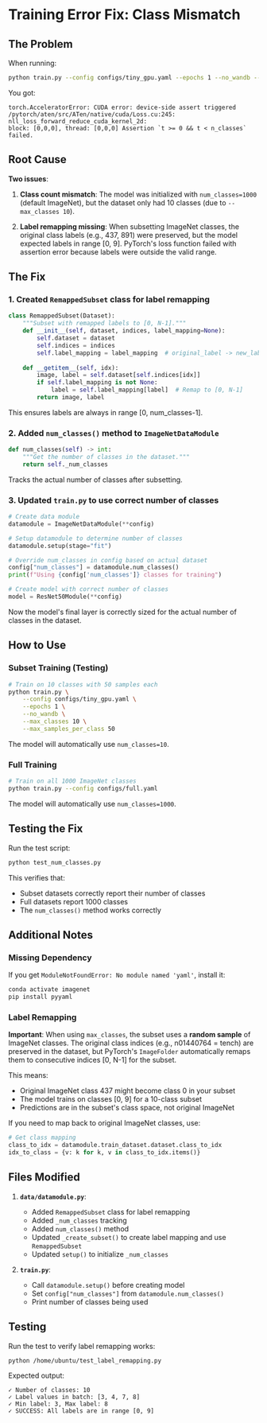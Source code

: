# Training Error Fix: Class Mismatch

## The Problem

When running:
```bash
python train.py --config configs/tiny_gpu.yaml --epochs 1 --no_wandb --max_classes 10 --max_samples_per_class 50
```

You got:
```
torch.AcceleratorError: CUDA error: device-side assert triggered
/pytorch/aten/src/ATen/native/cuda/Loss.cu:245: nll_loss_forward_reduce_cuda_kernel_2d: 
block: [0,0,0], thread: [0,0,0] Assertion `t >= 0 && t < n_classes` failed.
```

## Root Cause

**Two issues**:

1. **Class count mismatch**: The model was initialized with `num_classes=1000` (default ImageNet), but the dataset only had 10 classes (due to `--max_classes 10`).

2. **Label remapping missing**: When subsetting ImageNet classes, the original class labels (e.g., 437, 891) were preserved, but the model expected labels in range [0, 9]. PyTorch's loss function failed with assertion error because labels were outside the valid range.

## The Fix

### 1. Created `RemappedSubset` class for label remapping

```python
class RemappedSubset(Dataset):
    """Subset with remapped labels to [0, N-1]."""
    def __init__(self, dataset, indices, label_mapping=None):
        self.dataset = dataset
        self.indices = indices
        self.label_mapping = label_mapping  # original_label -> new_label
    
    def __getitem__(self, idx):
        image, label = self.dataset[self.indices[idx]]
        if self.label_mapping is not None:
            label = self.label_mapping[label]  # Remap to [0, N-1]
        return image, label
```

This ensures labels are always in range [0, num_classes-1].

### 2. Added `num_classes()` method to `ImageNetDataModule`

```python
def num_classes(self) -> int:
    """Get the number of classes in the dataset."""
    return self._num_classes
```

Tracks the actual number of classes after subsetting.

### 3. Updated `train.py` to use correct number of classes

```python
# Create data module
datamodule = ImageNetDataModule(**config)

# Setup datamodule to determine number of classes
datamodule.setup(stage="fit")

# Override num_classes in config based on actual dataset
config["num_classes"] = datamodule.num_classes()
print(f"Using {config['num_classes']} classes for training")

# Create model with correct number of classes
model = ResNet50Module(**config)
```

Now the model's final layer is correctly sized for the actual number of classes in the dataset.

## How to Use

### Subset Training (Testing)

```bash
# Train on 10 classes with 50 samples each
python train.py \
    --config configs/tiny_gpu.yaml \
    --epochs 1 \
    --no_wandb \
    --max_classes 10 \
    --max_samples_per_class 50
```

The model will automatically use `num_classes=10`.

### Full Training

```bash
# Train on all 1000 ImageNet classes
python train.py --config configs/full.yaml
```

The model will automatically use `num_classes=1000`.

## Testing the Fix

Run the test script:
```bash
python test_num_classes.py
```

This verifies that:
- Subset datasets correctly report their number of classes
- Full datasets report 1000 classes
- The `num_classes()` method works correctly

## Additional Notes

### Missing Dependency

If you get `ModuleNotFoundError: No module named 'yaml'`, install it:
```bash
conda activate imagenet
pip install pyyaml
```

### Label Remapping

**Important**: When using `max_classes`, the subset uses a **random sample** of ImageNet classes. The original class indices (e.g., n01440764 = tench) are preserved in the dataset, but PyTorch's `ImageFolder` automatically remaps them to consecutive indices [0, N-1] for the subset.

This means:
- Original ImageNet class 437 might become class 0 in your subset
- The model trains on classes [0, 9] for a 10-class subset
- Predictions are in the subset's class space, not original ImageNet

If you need to map back to original ImageNet classes, use:
```python
# Get class mapping
class_to_idx = datamodule.train_dataset.dataset.class_to_idx
idx_to_class = {v: k for k, v in class_to_idx.items()}
```

## Files Modified

1. **`data/datamodule.py`**:
   - Added `RemappedSubset` class for label remapping
   - Added `_num_classes` tracking
   - Added `num_classes()` method
   - Updated `_create_subset()` to create label mapping and use `RemappedSubset`
   - Updated `setup()` to initialize `_num_classes`

2. **`train.py`**:
   - Call `datamodule.setup()` before creating model
   - Set `config["num_classes"]` from `datamodule.num_classes()`
   - Print number of classes being used

## Testing

Run the test to verify label remapping works:
```bash
python /home/ubuntu/test_label_remapping.py
```

Expected output:
```
✓ Number of classes: 10
✓ Label values in batch: [3, 4, 7, 8]
✓ Min label: 3, Max label: 8
✓ SUCCESS: All labels are in range [0, 9]
```
